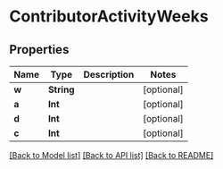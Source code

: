# ContributorActivityWeeks

## Properties
Name | Type | Description | Notes
------------ | ------------- | ------------- | -------------
**w** | **String** |  | [optional] 
**a** | **Int** |  | [optional] 
**d** | **Int** |  | [optional] 
**c** | **Int** |  | [optional] 

[[Back to Model list]](../README.md#documentation-for-models) [[Back to API list]](../README.md#documentation-for-api-endpoints) [[Back to README]](../README.md)


